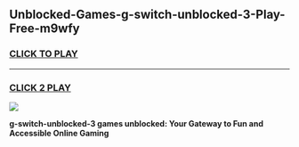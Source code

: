 
## Unblocked-Games-g-switch-unblocked-3-Play-Free-m9wfy
<h3>
<a href="https://premium76.site?title=g-switch-unblocked-3&ref=23A">CLICK TO PLAY</a></h3>
<hr>

<h3>
<a href="https://premium76.site?title=g-switch-unblocked-3&ref=23A">CLICK 2 PLAY</a>
  
</h3>

<a href="https://premium76.site?title=g-switch-unblocked-3&ref=23A"><img src="https://clearcache.store/games.png"></a>


**g-switch-unblocked-3 games unblocked: Your Gateway to Fun and Accessible Online Gaming**
